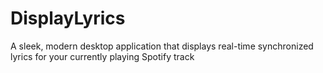 # DisplayLyrics
A sleek, modern desktop application that displays real-time synchronized lyrics for your currently playing Spotify track
